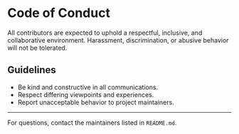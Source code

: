 # Code of Conduct

All contributors are expected to uphold a respectful, inclusive, and
collaborative environment. Harassment, discrimination, or abusive
behavior will not be tolerated.

## Guidelines

- Be kind and constructive in all communications.
- Respect differing viewpoints and experiences.
- Report unacceptable behavior to project maintainers.

---

For questions, contact the maintainers listed in `README.md`.
